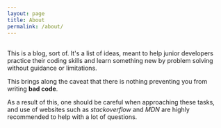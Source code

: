 ```yaml
---
layout: page
title: About
permalink: /about/
---
```

<br/>
This is a blog, sort of. It's a list of ideas, meant to help junior developers practice their coding skills and learn something new by problem solving without guidance or limitations.

This brings along the caveat that there is nothing preventing you from writing **bad code**.

As a result of this, one should be careful when approaching these tasks, and use of websites such as *stackoverflow* and *MDN* are highly recommended to help with a lot of questions.

